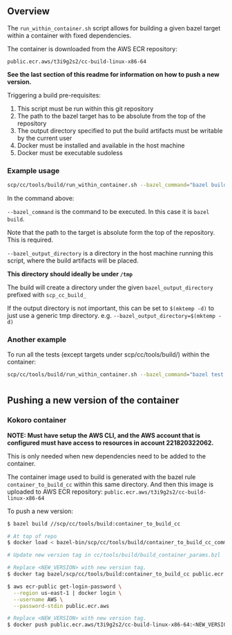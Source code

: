 ## Overview

The `run_within_container.sh` script allows for building a given bazel target within a container
with fixed dependencies.

The container is downloaded from the AWS ECR repository:

`public.ecr.aws/t3i9g2s2/cc-build-linux-x86-64`

**See the last section of this readme for information on how to push a new version.**

Triggering a build pre-requisites:

1. This script must be run within this git repository
2. The path to the bazel target has to be absolute from the top of the repository
3. The output directory specified to put the build artifacts must be writable by the current user
4. Docker must be installed and available in the host machine
5. Docker must be executable sudoless

### Example usage

```sh
scp/cc/tools/build/run_within_container.sh --bazel_command="bazel build //scp/cc/pbs/budget_key/src:pbs_budget_key_lib" --bazel_output_directory=/tmp/my_output_dir
```

In the command above:

`--bazel_command` is the command to be executed. In this case it is `bazel build`.

Note that the path to the target is absolute form the top of the repository. This is required.

`--bazel_output_directory` is a directory in the host machine running this script, where the build
artifacts will be placed.

**This directory should ideally be under `/tmp`**

The build will create a directory under the given `bazel_output_directory` prefixed with
`scp_cc_build_`

If the output directory is not important, this can be set to `$(mktemp -d)` to just use a generic
tmp directory. e.g. `--bazel_output_directory=$(mktemp -d)`

### Another example

To run all the tests (except targets under scp/cc/tools/build/) within the container:

```sh
scp/cc/tools/build/run_within_container.sh --bazel_command="bazel test //..." --bazel_output_directory=/tmp/my_output_dir
```

#

## Pushing a new version of the container

### Kokoro container

**NOTE: Must have setup the AWS CLI, and the AWS account that is configured must have access to
resources in account 221820322062.**

This is only needed when new dependencies need to be added to the container.

The container image used to build is generated with the bazel rule `container_to_build_cc` within
this same directory. And then this image is uploaded to AWS ECR repository:
`public.ecr.aws/t3i9g2s2/cc-build-linux-x86-64`

To push a new version:

```sh
$ bazel build //scp/cc/tools/build:container_to_build_cc

# At top of repo
$ docker load < bazel-bin/scp/cc/tools/build/container_to_build_cc_commit.tar

# Update new version tag in cc/tools/build/build_container_params.bzl

# Replace <NEW_VERSION> with new version tag.
$ docker tag bazel/scp/cc/tools/build:container_to_build_cc public.ecr.aws/t3i9g2s2/cc-build-linux-x86-64:<NEW_VERSION>

$ aws ecr-public get-login-password \
  --region us-east-1 | docker login \
  --username AWS \
  --password-stdin public.ecr.aws

# Replace <NEW_VERSION> with new version tag.
$ docker push public.ecr.aws/t3i9g2s2/cc-build-linux-x86-64:<NEW_VERSION>
```
